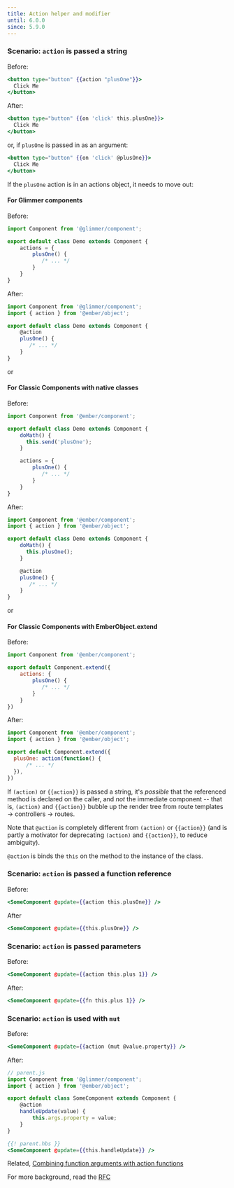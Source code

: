 ```yaml
---
title: Action helper and modifier 
until: 6.0.0
since: 5.9.0
---
```


### Scenario: `action` is passed a string

Before:
```handlebars
<button type="button" {{action "plusOne"}}>
  Click Me
</button>
```

After:
```handlebars
<button type="button" {{on 'click' this.plusOne}}>
  Click Me
</button>
```

or, if `plusOne` is passed in as an argument:
```handlebars
<button type="button" {{on 'click' @plusOne}}>
  Click Me
</button>
```

If the `plusOne` action is in an actions object, it needs to move out:

#### For Glimmer components

Before:
```javascript
import Component from '@glimmer/component';

export default class Demo extends Component {
    actions = {
        plusOne() {
           /* ... */ 
        }
    }
}
```

After:
```javascript
import Component from '@glimmer/component';
import { action } from '@ember/object';

export default class Demo extends Component {
    @action
    plusOne() {
       /* ... */ 
    }
}
```

or

#### For Classic Components with native classes

Before:
```javascript
import Component from '@ember/component';

export default class Demo extends Component {
    doMath() {
      this.send('plusOne');
    }

    actions = {
        plusOne() {
           /* ... */ 
        }
    }
}
```

After:
```javascript
import Component from '@ember/component';
import { action } from '@ember/object';

export default class Demo extends Component {
    doMath() {
      this.plusOne();
    }

    @action
    plusOne() {
       /* ... */ 
    }
}
```

or

#### For Classic Components with EmberObject.extend

Before:
```javascript
import Component from '@ember/component';

export default Component.extend({
    actions: {
        plusOne() {
           /* ... */ 
        }
    }
})
```

After:
```javascript
import Component from '@ember/component';
import { action } from '@ember/object';

export default Component.extend({
  plusOne: action(function() {
      /* ... */ 
  }),
})
```

If `(action)` or `{{action}}` is passed a string, it's _possible_ that the referenced method is declared on the caller, and _not_ the immediate component -- that is, `(action)` and `{{action}}` bubble up the render tree from route templates -> controllers -> routes.

Note that `@action` is completely different from `(action)` or `{{action}}` (and is partly a motivator for deprecating `(action)` and `{{action}}`, to reduce ambiguity).

`@action` is binds the `this` on the method to the instance of the class. 


### Scenario: `action` is passed a function reference

Before:
```handlebars
<SomeComponent @update={{action this.plusOne}} />
```

After

```handlebars
<SomeComponent @update={{this.plusOne}} />
```

### Scenario: `action` is passed parameters

Before:
```handlebars
<SomeComponent @update={{action this.plus 1}} />
```

After:
```handlebars
<SomeComponent @update={{fn this.plus 1}} />
```

### Scenario: `action` is used with `mut` 

Before:
```handlebars
<SomeComponent @update={{action (mut @value.property}} />
```
After:
```javascript
// parent.js
import Component from '@glimmer/component';
import { action } from '@ember/object';

export default class SomeComponent extends Component {
    @action
    handleUpdate(value) {
        this.args.property = value; 
    }
}
```
```handlebars
{{! parent.hbs }}
<SomeComponent @update={{this.handleUpdate}} />
```

Related, [Combining function arguments with action functions](https://guides.emberjs.com/release/components/component-state-and-actions/#toc_combining-arguments-and-actions)


For more background, read the [RFC](https://github.com/emberjs/rfcs/pull/1006)
